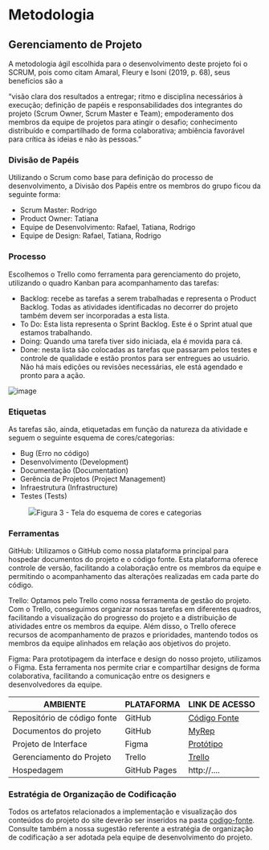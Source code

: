 
# Metodologia

## Gerenciamento de Projeto
A metodologia ágil escolhida para o desenvolvimento deste projeto foi o SCRUM, pois como citam Amaral, Fleury e Isoni (2019, p. 68), seus benefícios são a

“visão clara dos resultados a entregar; ritmo e disciplina necessários à execução; definição de papéis e responsabilidades dos integrantes do projeto (Scrum Owner, Scrum Master e Team); empoderamento dos membros da equipe de projetos para atingir o desafio; conhecimento distribuído e compartilhado de forma colaborativa; ambiência favorável para crítica às ideias e não às pessoas.”

### Divisão de Papéis

Utilizando o Scrum como base para definição do processo de desenvolvimento, a Divisão dos Papéis entre os membros do grupo ficou da seguinte forma: 

- Scrum Master: Rodrigo
- Product Owner: Tatiana
- Equipe de Desenvolvimento: Rafael, Tatiana, Rodrigo
- Equipe de Design: Rafael, Tatiana, Rodrigo

### Processo

Escolhemos o Trello como ferramenta para gerenciamento do projeto, utilizando o quadro Kanban para acompanhamento das tarefas:

- Backlog: recebe as tarefas a serem trabalhadas e representa o Product Backlog. Todas as atividades identificadas no decorrer do projeto também devem ser incorporadas a esta lista. 
- To Do: Esta lista representa o Sprint Backlog. Este é o Sprint atual que estamos trabalhando. 
- Doing: Quando uma tarefa tiver sido iniciada, ela é movida para cá. 
- Done: nesta lista são colocadas as tarefas que passaram pelos testes e controle de qualidade e estão prontos para ser entregues ao usuário. Não há mais edições ou revisões necessárias, ele está agendado e pronto para a ação.

![image](https://github.com/ICEI-PUC-Minas-PMV-SInt/Grupo-04-Receitas/assets/164505346/9cfdbaa8-ecee-4803-add0-1675ff936648)

### Etiquetas
<p>As tarefas são, ainda, etiquetadas em função da natureza da atividade e seguem o seguinte esquema de cores/categorias:</p>

<ul>
  <li>Bug (Erro no código)</li>
  <li>Desenvolvimento (Development)</li>
  <li>Documentação (Documentation)</li>
  <li>Gerência de Projetos (Project Management)</li>
  <li>Infraestrutura (Infrastructure)</li>
  <li>Testes (Tests)</li>
</ul>

<figure> 
  <img src="https://user-images.githubusercontent.com/100447878/164068979-9eed46e1-9b44-461e-ab88-c2388e6767a1.png"
    <figcaption>Figura 3 - Tela do esquema de cores e categorias</figcaption>
</figure> 
  
### Ferramentas

GitHub: Utilizamos o GitHub como nossa plataforma principal para hospedar documentos do projeto e o código fonte. Esta plataforma oferece controle de versão, facilitando a colaboração entre os membros da equipe e permitindo o acompanhamento das alterações realizadas em cada parte do código.

Trello: Optamos pelo Trello como nossa ferramenta de gestão do projeto. Com o Trello, conseguimos organizar nossas tarefas em diferentes quadros, facilitando a visualização do progresso do projeto e a distribuição de atividades entre os membros da equipe. Além disso, o Trello oferece recursos de acompanhamento de prazos e prioridades, mantendo todos os membros da equipe alinhados em relação aos objetivos do projeto.

Figma: Para prototipagem da interface e design do nosso projeto, utilizamos o Figma. Esta ferramenta nos permite criar e compartilhar designs de forma colaborativa, facilitando a comunicação entre os designers e desenvolvedores da equipe.

| AMBIENTE                            | PLATAFORMA                         | LINK DE ACESSO                         |
|-------------------------------------|------------------------------------|----------------------------------------|
| Repositório de código fonte         | GitHub                             | [Código Fonte](https://github.com/ICEI-PUC-Minas-PMV-SInt/Grupo-04-Receitas/blob/main/src/README.md)                           |
| Documentos do projeto               | GitHub                             | [MyRep](https://github.com/ICEI-PUC-Minas-PMV-SInt/Grupo-04-Receitas/tree/main/documents)                            |
| Projeto de Interface                | Figma                              | [Protótipo](https://www.figma.com/file/fbwMuLej2Voba16iX0yoe6/Untitled?type=design&node-id=0-1&mode=design&t=7U62SZ4xrNxd2ZHK-0)                            |
| Gerenciamento do Projeto            | Trello                    | [Trello](https://trello.com/b/6YjjZcwL/kanban-quadro-modelo)                            |
| Hospedagem                          | GitHub Pages                       | http://....                            |


### Estratégia de Organização de Codificação 

Todos os artefatos relacionados a implementação e visualização dos conteúdos do projeto do site deverão ser inseridos na pasta [codigo-fonte](http://https://github.com/ICEI-PUC-Minas-PMV-ADS/WebApplicationProject-Template-v2/tree/main/codigo-fonte). Consulte também a nossa sugestão referente a estratégia de organização de codificação a ser adotada pela equipe de desenvolvimento do projeto.
